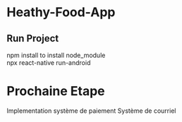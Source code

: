 # Heathy-Food-App
## Run Project
npm install to install node_module  
npx react-native run-android


# Prochaine Etape  
Implementation système de paiement
Système de courriel 
